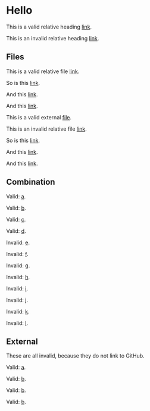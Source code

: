 # Hello

This is a valid relative heading [link](#hello).

This is an invalid relative heading [link](#world).

## Files

This is a valid relative file [link](https://github.com/wooorm/test/blob/master/examples/github.md).

So is this [link](https://github.com/wooorm/test/blob/foo-bar/examples/github.md).

And this [link](./examples/github.md).

And this [link](examples/github.md).

This is a valid external [file](../index.js).

This is an invalid relative file [link](https://github.com/wooorm/test/blob/master/examples/world.md).

So is this [link](https://github.com/wooorm/test/blob/foo-bar/examples/world.md).

And this [link](./examples/world.md).

And this [link](examples/world.md).

## Combination

Valid: [a](./examples/github.md#hello).

Valid: [b](examples/github.md#hello).

Valid: [c](https://github.com/wooorm/test/blob/master/examples/github.md#hello).

Valid: [d](https://github.com/wooorm/test/blob/foo-bar/examples/github.md#hello).

Invalid: [e](./examples/github.md#world).

Invalid: [f](examples/github.md#world).

Invalid: [g](https://github.com/wooorm/test/blob/master/examples/github.md#world).

Invalid: [h](https://github.com/wooorm/test/blob/foo-bar/examples/github.md#world).

Invalid: [i](./examples/world.md#hello).

Invalid: [j](examples/world.md#hello).

Invalid: [k](https://github.com/wooorm/test/blob/master/examples/world.md#hello).

Invalid: [l](https://github.com/wooorm/test/blob/foo-bar/examples/world.md#hello).

## External

These are all invalid, because they do not link to GitHub.

Valid: [a](irc://foo).

Valid: [b](http://example.com).

Valid: [b](http://example.com/foo/bar/baz).

Valid: [b](http://bitbucket.com/wooorm/test/blob/foo-bar/examples/world.md#hello).
